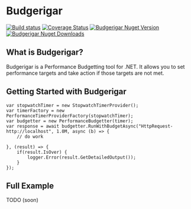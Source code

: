 # Budgerigar 
[![Build status](https://ci.appveyor.com/api/projects/status/github/visualeyes/budgerigar?branch=master&svg=true)](https://ci.appveyor.com/project/visualeyes-builder/budgerigar/branch/master) 
[![Coverage Status](https://coveralls.io/repos/visualeyes/budgerigar/badge.svg?branch=master&service=github)](https://coveralls.io/github/visualeyes/budgerigar?branch=master)
[![Budgerigar Nuget Version](https://img.shields.io/nuget/v/budgerigar.svg)](https://www.nuget.org/packages/Budgerigar/)
[![Budgerigar Nuget Downloads](https://img.shields.io/nuget/dt/budgerigar.svg)](https://www.nuget.org/packages/Budgerigar/)

## What is Budgerigar?
Budgerigar is a Performance Budgetting tool for .NET. 
It allows you to set performance targets and take action if those targets are not met.

## Getting Started with Budgerigar

    
    var stopwatchTimer = new StopwatchTimerProvider();
    var timerFactory = new PerformanceTimerProviderFactory(stopwatchTimer);
    var budgetter = new PerformanceBudgetter(timer);
    var response = await budgetter.RunWithBudgetAsync("HttpRequest-http://localhost", 1.0M, async (b) => { 
        // do work  
    
    }, (result) => {
        if(result.IsOver) {
            logger.Error(result.GetDetailedOutput());
        }
    });


## Full Example

TODO (soon)